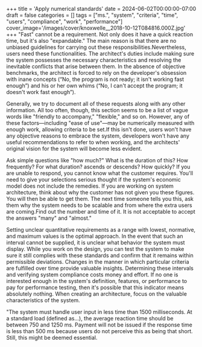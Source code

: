 +++
title = 'Apply numerical standards'
date = 2024-06-02T00:00:00-07:00
draft = false
categories = []
tags = ["ms.", "system", "criteria", "time", "users", "compliance", "work", "performance"]
cover_image='/images/cover/knoxwelle__2018-10-12T084816.000Z.jpg'
+++
"Fast" cannot be a requirement. Not only does it have a quick reaction time, but it's also "expandable." The main reason is that there are no unbiased guidelines for carrying out these responsibilities.Nevertheless, users need these functionalities. The architect's duties include making sure the system possesses the necessary characteristics and resolving the inevitable conflicts that arise between them. In the absence of objective benchmarks, the architect is forced to rely on the developer's obsession with inane concepts (“No, the program is not ready; it isn't working fast enough”) and his or her own whims (“No, I can't accept the program; it doesn't work fast enough”).

Generally, we try to document all of these requests along with any other information. All too often, though, this section seems to be a list of vague words like "friendly to accompany," "flexible," and so on. However, any of these factors—including "ease of use"—may be numerically measured with enough work, allowing criteria to be set.If this isn't done, users won't have any objective reasons to embrace the system, developers won't have any useful recommendations to refer to when working, and the architects' original vision for the system will become less evident.

Ask simple questions like "how much?" What is the duration of this? How frequently? For what duration? ascends or descends? How quickly? If you are unable to respond, you cannot know what the customer requires. You'll need to give your selections serious thought if the system's economic model does not include the remedies. If you are working on system architecture, think about why the customer has not given you these figures. You will then be able to get them. The next time someone tells you this, ask them why the system needs to be scalable and from where the extra users are coming.Find out the number and time of it. It is not acceptable to accept the answers "many" and "almost."

Setting unclear quantitative requirements as a range with lowest, normative, and maximum values is the optimal approach. In the event that such an interval cannot be supplied, it is unclear what behavior the system must display. While you work on the design, you can test the system to make sure it still complies with these standards and confirm that it remains within permissible deviations. Changes in the manner in which particular criteria are fulfilled over time provide valuable insights. Determining these intervals and verifying system compliance costs money and effort. If no one is interested enough in the system's definition, features, or performance to pay for performance testing, then it's possible that this indicator means absolutely nothing. When creating an architecture, focus on the valuable characteristics of the system.

"The system must handle user input in less time than 1500 milliseconds. At a standard load (defined as...), the average reaction time should be between 750 and 1250 ms. Payment will not be issued if the response time is less than 500 ms because users do not perceive this as being that short. Still, this might be deemed essential.